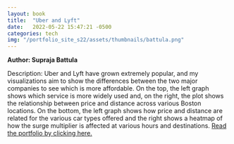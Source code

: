 ```yaml
---
layout: book
title:  "Uber and Lyft"
date:   2022-05-22 15:47:21 -0500
categories: tech
img: "/portfolio_site_s22/assets/thumbnails/battula.png"
---
```


<b>Author: Supraja Battula</b>

Description: Uber and Lyft have grown extremely popular, and my visualizations aim to show the
differences between the two major companies to see which is more affordable. On the top, the
left graph shows which service is more widely used and, on the right, the plot shows the
relationship between price and distance across various Boston locations. On the bottom, the left
graph shows how price and distance are related for the various car types offered and the right
shows a heatmap of how the surge multiplier is affected at various hours and destinations. <a href="https://data-viz.it.wisc.edu/connect/#/apps/9b1a0bc0-0fed-4fc7-8b72-859f8e10d7a4">Read the portfolio by clicking here.</a>

[jekyll-docs]: https://jekyllrb.com/docs/home
[jekyll-gh]:   https://github.com/jekyll/jekyll
[jekyll-talk]: https://talk.jekyllrb.com/
